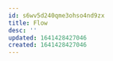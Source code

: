 ```yaml
---
id: s6wv5d240qme3ohso4nd9zx
title: Flow
desc: ''
updated: 1641428427046
created: 1641428427046
---
```




